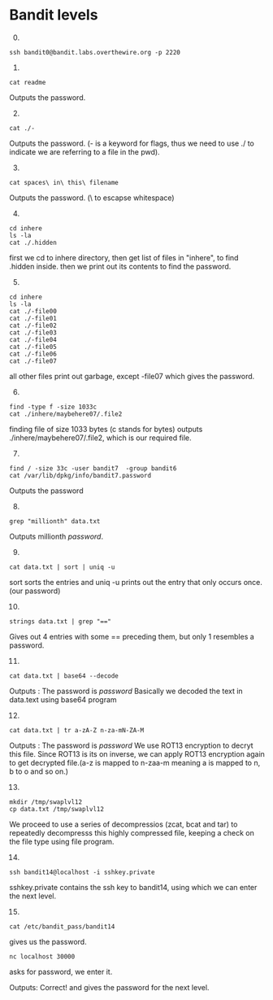 # Bandit levels

0.
```
ssh bandit0@bandit.labs.overthewire.org -p 2220
```

1.

```
cat readme
```
 Outputs the password.

2.

```
cat ./-
```
Outputs the password. (- is a keyword for flags, thus we need to use ./ to indicate we are referring to a file in the pwd).

3.
```
cat spaces\ in\ this\ filename
```
Outputs the password. (\ to escapse whitespace)

4.

```
cd inhere
ls -la
cat ./.hidden
```
first we cd to inhere directory, then get list of files in "inhere", to find .hidden inside. then we print out its contents to find the password.

5.

```
cd inhere
ls -la
cat ./-file00
cat ./-file01
cat ./-file02
cat ./-file03
cat ./-file04
cat ./-file05
cat ./-file06
cat ./-file07
```

all other files print out garbage, except -file07 which gives the password.

6.

```
find -type f -size 1033c
cat ./inhere/maybehere07/.file2
```
finding file of size 1033 bytes (c stands for bytes) outputs ./inhere/maybehere07/.file2, which is our required file.

7.

```
find / -size 33c -user bandit7  -group bandit6 
cat /var/lib/dpkg/info/bandit7.password
```

Outputs the password

8.

```
grep "millionth" data.txt
```

Outputs millionth *password*.

9.

```
cat data.txt | sort | uniq -u
```
sort sorts the entries and uniq -u prints out the entry that only occurs once.(our password)

10.

```
strings data.txt | grep "=="
```
Gives out 4 entries with some == preceding them, but only 1 resembles a password.

11.

```
cat data.txt | base64 --decode
```

Outputs : The password is *password*
Basically we decoded the text in data.text using base64 program

12.

```
cat data.txt | tr a-zA-Z n-za-mN-ZA-M
```
Outputs : The password is *password*
We use ROT13 encryption to decryt this file. Since ROT13 is its on inverse, we can apply ROT13 encryption again to get decrypted file.(a-z is mapped to n-zaa-m meaning a is mapped to n, b to o and so on.)

13.

```
mkdir /tmp/swaplvl12
cp data.txt /tmp/swaplvl12
```
We proceed to use a series of decompressios (zcat, bcat and tar) to repeatedly decompresss this highly compressed file, keeping a check on the file type using file program.

14.
```
ssh bandit14@localhost -i sshkey.private
```

sshkey.private contains the ssh key to bandit14, using which we can enter the next level.

15.

```
cat /etc/bandit_pass/bandit14
```
gives us the password.

```
nc localhost 30000
```
asks for password, we enter it.

Outputs: Correct!
and gives the password for the next level.